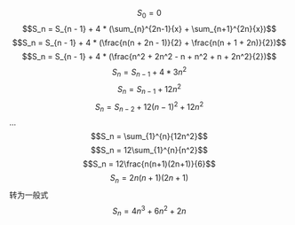 $$S_0 = 0$$
$$S_n = S_{n - 1} + 4 * (\sum_{n}^{2n-1}{x} + \sum_{n+1}^{2n}{x})$$
$$S_n = S_{n - 1} + 4 * (\frac{n(n + 2n - 1)}{2} + \frac{n(n + 1 + 2n)}{2})$$
$$S_n = S_{n - 1} + 4 * (\frac{n^2 + 2n^2 - n + n^2 + n + 2n^2}{2})$$
$$S_n = S_{n - 1} + 4 * 3n^2$$
$$S_n = S_{n - 1} + 12n^2$$
$$S_n = S_{n - 2} + 12(n - 1)^2 + 12n^2$$
...
$$S_n = \sum_{1}^{n}{12n^2}$$
$$S_n = 12\sum_{1}^{n}{n^2}$$
$$S_n = 12\frac{n(n+1)(2n+1)}{6}$$
$$S_n = 2n(n+1)(2n+1)$$
转为一般式
$$S_n = 4n^3+6n^2+2n$$

